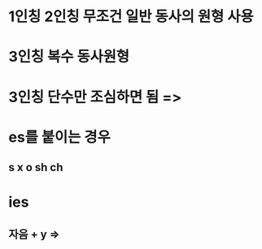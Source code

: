 # 1인칭 2인칭 무조건 일반 동사의 원형 사용

# 3인칭 복수 동사원형

# 3인칭 단수만 조심하면 됨 => 

# es를 붙이는 경우
## s x o sh ch 

# ies
## 자음 + y => 


